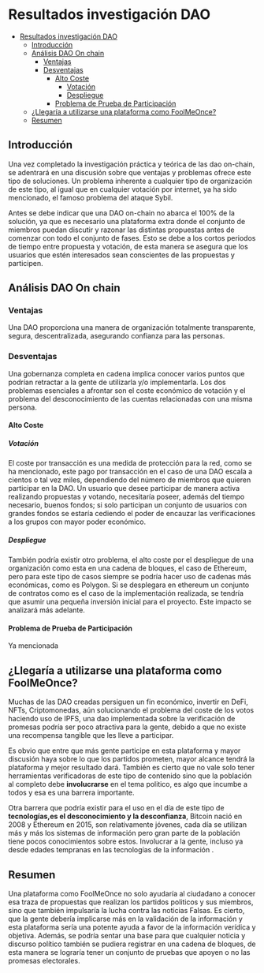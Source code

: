 # Resultados investigación DAO

- [Resultados investigación DAO](#resultados-investigación-dao)
  - [Introducción](#introducción)
  - [Análisis DAO On chain](#análisis-dao-on-chain)
    - [Ventajas](#ventajas)
    - [Desventajas](#desventajas)
      - [Alto Coste](#alto-coste)
        - [Votación](#votación)
        - [Despliegue](#despliegue)
      - [Problema de Prueba de Participación](#problema-de-prueba-de-participación)
  - [¿Llegaría a utilizarse una plataforma como FoolMeOnce?](#llegaría-a-utilizarse-una-plataforma-como-foolmeonce)
  - [Resumen](#resumen)

## Introducción

Una vez completado la investigación práctica y teórica de las dao on-chain, se adentrará en una discusión sobre que ventajas y problemas ofrece este tipo de soluciones. Un problema inherente a cualquier tipo de organización de este tipo, al igual que en cualquier votación por internet, ya ha sido mencionado, el famoso problema del ataque Sybil.

Antes se debe indicar que una DAO on-chain no abarca el 100% de la solución, ya que es necesario una plataforma extra donde el conjunto de miembros puedan discutir y razonar las distintas propuestas antes de comenzar con todo el conjunto de fases. Esto se debe a los cortos periodos de tiempo entre propuesta y votación, de esta manera se asegura que los usuarios que estén interesados sean conscientes de las propuestas y participen.

## Análisis DAO On chain

### Ventajas

Una DAO proporciona una manera de organización totalmente transparente, segura, descentralizada, asegurando confianza para las personas.

### Desventajas

Una gobernanza completa en cadena implica conocer varios puntos que podrían retractar a la gente de utilizarla y/o implementarla. Los dos problemas esenciales a afrontar son el coste económico de votación y el problema del desconocimiento de las cuentas relacionadas con una misma persona.

#### Alto Coste

##### Votación

El coste por transacción es una medida de protección para la red, como se ha mencionado, este pago por transacción en el caso de una DAO escala a cientos o tal vez miles, dependiendo del número de miembros que quieren participar en la DAO. Un usuario que desee participar de manera activa realizando propuestas y votando, necesitaría poseer, además del tiempo necesario, buenos fondos; si solo participan un conjunto de usuarios con grandes fondos se estaría cediendo el poder de encauzar las verificaciones a los grupos con mayor poder económico.

##### Despliegue

También podría existir otro problema, el alto coste por el despliegue de una organización como esta en una cadena de bloques, el caso de Ethereum, pero para este tipo de casos siempre se podría hacer uso de cadenas más económicas, como es Polygon. Si se desplegara en ethereum un conjunto de contratos como es el caso de la implementación realizada, se tendría que asumir una pequeña inversión inicial para el proyecto. Este impacto se analizará más adelante.

#### Problema de Prueba de Participación

Ya mencionada

## ¿Llegaría a utilizarse una plataforma como FoolMeOnce?

Muchas de las DAO creadas persiguen un fin económico, invertir en DeFi, NFTs, Criptomonedas, aún solucionando el problema del coste de los votos haciendo uso de IPFS, una dao implementada sobre la verificación de promesas podría ser poco atractiva para la gente, debido a que no existe una recompensa tangible que les lleve a participar.

Es obvio que entre que más gente participe en esta plataforma y mayor discusión haya sobre lo que los partidos prometen, mayor alcance tendrá la plataforma y mejor resultado dará. También es cierto que no vale solo tener herramientas verificadoras de este tipo de contenido sino que la población al completo debe **involucrarse** en el tema politico, es algo que incumbe a todos y esa es una barrera importante.

Otra barrera que podría existir para el uso en el día de este tipo de **tecnologías,es el desconocimiento y la desconfianza**, Bitcoin nació en 2008 y Ethereum en 2015, son relativamente jóvenes, cada día se utilizan más y más los sistemas de información pero gran parte de la población tiene pocos conocimientos sobre estos. Involucrar a la gente, incluso ya desde edades tempranas en  las tecnologías de la información .

## Resumen

Una plataforma como FoolMeOnce no solo ayudaría al ciudadano a conocer esa traza de propuestas que realizan los partidos politicos y sus miembros, sino que también impulsaría la lucha contra las noticias Falsas. Es cierto, que la gente debería implicarse más en la validación de la información y esta plataforma sería una potente ayuda a favor de la información verídica y objetiva.
Además, se podría sentar una base para que cualquier noticia y discurso político también se pudiera registrar en una cadena de bloques, de esta manera se lograría tener un conjunto de pruebas que apoyen o no las promesas electorales.

<!--
### Falta de implicación, Ignorancia de la tecnología

### En caso de realizar propuesta con un identificador erróneo, este no se verificaría hasta el final

## Referencias
## Herramientas de Código a investigar
### SnapShot.org
Permite votar, hace uso de IPFS para almacenar los votos y ejecuta en la blockchain.
### Zodiac
### Tally
### Gnosis Safe Multisig
-->
